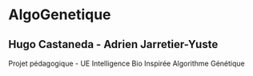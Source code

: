 # AlgoGenetique
## Hugo Castaneda - Adrien Jarretier-Yuste

Projet pédagogique - UE Intelligence Bio Inspirée
Algorithme Génétique